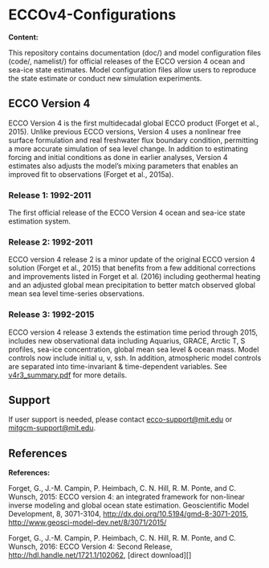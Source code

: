 # ECCOv4-Configurations

**Content:**

This repository contains documentation (doc/) and model configuration files (code/, namelist/) for official releases of the ECCO version 4 ocean and sea-ice state estimates.  Model configuration files allow users to reproduce the state estimate or  conduct new simulation experiments. 


## ECCO Version 4

ECCO Version 4 is the first multidecadal global ECCO product (Forget et al., 2015).  Unlike previous ECCO versions, Version 4 uses a nonlinear free surface formulation and real freshwater flux boundary condition, permitting a more accurate simulation of sea level change.  In addition to estimating forcing and initial conditions as done in earlier analyses, Version 4 estimates also adjusts the model’s mixing parameters that enables an improved fit to observations (Forget et al., 2015a). 

### Release 1: 1992-2011

The first official release of the ECCO Version 4 ocean and sea-ice state estimation system.

### Release 2: 1992-2011

ECCO version 4 release 2 is a minor update of the original ECCO version 4 solution (Forget et al., 2015) that benefits from a few additional corrections and improvements listed in Forget et al. (2016) including geothermal heating and an adjusted global mean precipitation to better match observed global mean sea level time-series observations. 

### Release 3: 1992-2015

ECCO version 4 release 3 extends the estimation time period through 2015, includes new observational data including Aquarius, GRACE, Arctic T, S profiles, sea-ice concentration, global mean sea level & ocean mass.  Model controls now include initial u, v, ssh.  In addition, atmospheric model controls are separated into time-invariant & time-dependent variables.  See [v4r3_summary.pdf](https://github.com/ECCO-GROUP/ECCOv4-Configurations/blob/master/ECCOv4%20Release%203/doc/v4r3_summary.pdf) for more details.

## Support

If user support is needed, please contact ecco-support@mit.edu or  mitgcm-support@mit.edu.


## References

**References:**

Forget, G., J.-M. Campin, P. Heimbach, C. N. Hill, R. M. Ponte, and C. Wunsch, 2015: ECCO version 4: an integrated framework for non-linear inverse modeling and global ocean state estimation. Geoscientific Model Development, 8, 3071-3104, <http://dx.doi.org/10.5194/gmd-8-3071-2015>, <http://www.geosci-model-dev.net/8/3071/2015/>

Forget, G., J.-M. Campin, P. Heimbach, C. N. Hill, R. M. Ponte, and C. Wunsch, 2016: ECCO Version 4: Second Release, <http://hdl.handle.net/1721.1/102062>, [direct download][]
